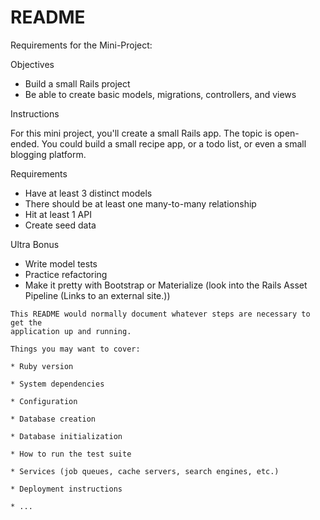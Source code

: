 # README

Requirements for the Mini-Project:

Objectives

* Build a small Rails project
* Be able to create basic models, migrations, controllers, and views

Instructions

For this mini project, you'll create a small Rails app. The topic is open-ended. You could build a small recipe app, or a todo list, or even a small blogging platform.

Requirements

* Have at least 3 distinct models
* There should be at least one many-to-many relationship
* Hit at least 1 API
* Create seed data

Ultra Bonus

* Write model tests
* Practice refactoring
* Make it pretty with Bootstrap or Materialize (look into the Rails Asset Pipeline (Links to an external site.))

~~~~~~~~~~~~~~~~~~~
This README would normally document whatever steps are necessary to get the
application up and running.

Things you may want to cover:

* Ruby version

* System dependencies

* Configuration

* Database creation

* Database initialization

* How to run the test suite

* Services (job queues, cache servers, search engines, etc.)

* Deployment instructions

* ...
~~~~~~~~~~~~~~~~~~~~~~~~~~
